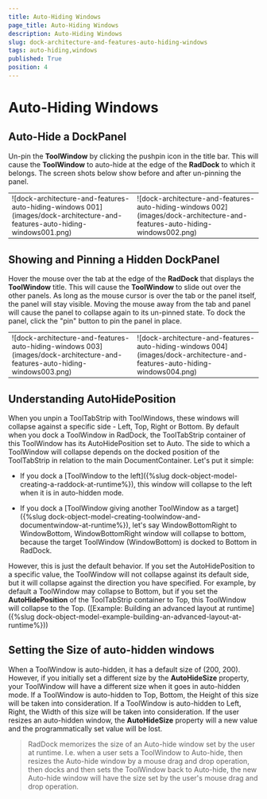 ```yaml
---
title: Auto-Hiding Windows
page_title: Auto-Hiding Windows
description: Auto-Hiding Windows
slug: dock-architecture-and-features-auto-hiding-windows
tags: auto-hiding,windows
published: True
position: 4
---
```


# Auto-Hiding Windows



## Auto-Hide a DockPanel

Un-pin the __ToolWindow__ by clicking the pushpin icon in the title bar. This will cause the __ToolWindow__ to auto-hide at the edge of the __RadDock__ to which it belongs. The screen shots below show before and after un-pinning the panel.


<table><tr><td>![dock-architecture-and-features-auto-hiding-windows 001](images/dock-architecture-and-features-auto-hiding-windows001.png)</td><td>![dock-architecture-and-features-auto-hiding-windows 002](images/dock-architecture-and-features-auto-hiding-windows002.png)</td></tr></table>



## Showing and Pinning a Hidden DockPanel

Hover the mouse over the tab at the edge of the __RadDock__ that displays the __ToolWindow__ title. This will cause the __ToolWindow__ to slide out over the other panels. As long as the mouse cursor is over the tab or the panel itself, the panel will stay visible. Moving the mouse away from the tab and panel will cause the panel to collapse again to its un-pinned state. To dock the panel, click the "pin" button to pin the panel in place.
<table><tr><td>![dock-architecture-and-features-auto-hiding-windows 003](images/dock-architecture-and-features-auto-hiding-windows003.png)</td><td>![dock-architecture-and-features-auto-hiding-windows 004](images/dock-architecture-and-features-auto-hiding-windows004.png)</td></tr></table>





## Understanding AutoHidePosition

When you unpin a ToolTabStrip with ToolWindows, these windows will collapse against a specific side - Left, Top, Right or Bottom. By default when you dock a ToolWindow in RadDock, the ToolTabStrip container of this ToolWindow has its AutoHidePosition set to Auto. The side to which a ToolWindow will collapse depends on the docked position of the ToolTabStrip in relation to the main DocumentContainer. Let's put it simple:

* If you dock a [ToolWindow to the left]({%slug dock-object-model-creating-a-raddock-at-runtime%}), this window will collapse to the left when it is in auto-hidden mode. 
            

* If you dock a [ToolWindow giving another ToolWindow as a target]({%slug dock-object-model-creating-toolwindow-and-documentwindow-at-runtime%}), let's say WindowBottomRight to WindowBottom, WindowBottomRight window will collapse to bottom, because the target ToolWindow (WindowBottom) is docked to Bottom in RadDock.

However, this is just the default behavior. If you set the AutoHidePosition to a specific value, the ToolWindow will not collapse against its default side, but it will collapse against the direction you have specified. For example, by default a ToolWindow may collapse to Bottom, but if you set the __AutoHidePosition__ of the ToolTabStrip container to Top, this ToolWindow will collapse to the Top. ([Example: Building an advanced layout at runtime]({%slug dock-object-model-example-building-an-advanced-layout-at-runtime%}))





## Setting the Size of auto-hidden windows

When a ToolWindow is auto-hidden, it has a default size of (200, 200). However, if you initially set a different size by the __AutoHideSize__ property, your ToolWindow will have a different size when it goes in auto-hidden mode. If a ToolWindow is auto-hidden to Top, Bottom, the Height of this size will be taken into consideration. If a ToolWindow is auto-hidden to Left, Right, the Width of this size will be taken into consideration. If the user resizes an auto-hidden window, the __AutoHideSize__ property will a new value and the programmatically set value will be lost. 





>RadDock memorizes the size of an Auto-hide window set by the user at runtime. I.e. when a user sets a ToolWindow to Auto-hide, then resizes the Auto-hide window by a mouse drag and drop operation, then docks and then sets the ToolWindow back to Auto-hide, the new Auto-hide window will have the size set by the user's mouse drag and drop operation.


